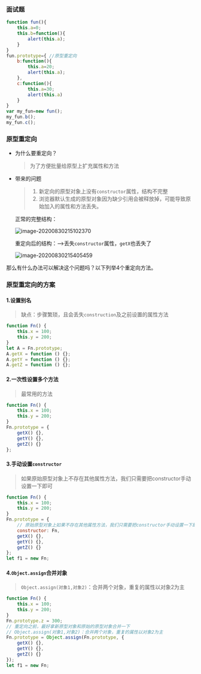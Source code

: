 ### 面试题

```js
function fun(){
    this.a=0;
    this.b=function(){
        alert(this.a);
    }
}
fun.prototype={ //原型重定向
    b:function(){
        this.a=20;
        alert(this.a);
    },
    c:function(){
        this.a=30;
        alert(this.a)
    }
}
var my_fun=new fun();
my_fun.b();
my_fun.c();			
```

### 原型重定向

- 为什么要重定向？

  > 为了方便批量给原型上扩充属性和方法

- 带来的问题

  > 1. 新定向的原型对象上没有`constructor`属性，结构不完整
  > 2. 浏览器默认生成的原型对象因为缺少引用会被释放掉，可能导致原始加入的属性和方法丢失。

  正常的完整结构：

  ![image-20200830215102370](https://i.loli.net/2020/08/30/k4upH97LK3GeZgm.png)

  重定向后的结构：-->丢失`constructor`属性，`getX`也丢失了

  ![image-20200830215405459](https://i.loli.net/2020/08/30/mh2qdPMTeyb65El.png)

那么有什么办法可以解决这个问题吗？以下列举4个重定向方法。

### 原型重定向的方案

#### 1.设置别名

> 缺点：步骤繁琐，且会丢失`construction`及之前设置的属性方法

```js
function Fn() {
    this.x = 100;
    this.y = 200;
}
let A = Fn.prototype;
A.getX = function () {};
A.getY = function () {};
A.getZ = function () {};
```

#### 2.一次性设置多个方法

> 最常用的方法

```js
function Fn() {
    this.x = 100;
    this.y = 200;
}
Fn.prototype = {
    getX() {},
    getY() {},
    getZ() {}
};
```

#### 3.手动设置`constructor`

> 如果原始原型对象上不存在其他属性方法，我们只需要把constructor手动设置一下即可

```js
function Fn() {
    this.x = 100;
    this.y = 200;
}
Fn.prototype = {
    // 原始原型对象上如果不存在其他属性方法，我们只需要把constructor手动设置一下即可
    constructor: Fn,
    getX() {},
    getY() {},
    getZ() {}
};
let f1 = new Fn;
```

#### 4.`Object.assign`合并对象

> `Object.assign(对象1,对象2)`：合并两个对象，重复的属性以对象2为主

```js
function Fn() {
    this.x = 100;
    this.y = 200;
}
Fn.prototype.z = 300;
// 重定向之前，最好拿新原型对象和原始的原型对象合并一下 
// Object.assign(对象1,对象2)：合并两个对象，重复的属性以对象2为主
Fn.prototype = Object.assign(Fn.prototype, {
    getX() {},
    getY() {},
    getZ() {}
});
let f1 = new Fn; 
```

